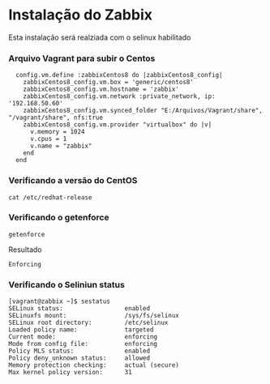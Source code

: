 # Instalação do Zabbix
Esta instalação será realziada com o selinux habilitado

### Arquivo Vagrant para subir o Centos

```vagrantFile
  config.vm.define :zabbixCentos8 do |zabbixCentos8_config|
    zabbixCentos8_config.vm.box = 'generic/centos8'
    zabbixCentos8_config.vm.hostname = 'zabbix'
    zabbixCentos8_config.vm.network :private_network, ip: '192.168.50.60'
    zabbixCentos8_config.vm.synced_folder "E:/Arquivos/Vagrant/share", "/vagrant/share", nfs:true
    zabbixCentos8_config.vm.provider "virtualbox" do |v|
      v.memory = 1024
      v.cpus = 1
      v.name = "zabbix"
    end
  end  
```

### Verificando a versão do CentOS

```
cat /etc/redhat-release 
```

### Verificando o getenforce

```
getenforce
``` 
Resultado

```
Enforcing
```

### Verificando o Seliniun status
```
[vagrant@zabbix ~]$ sestatus
SELinux status:                 enabled
SELinuxfs mount:                /sys/fs/selinux
SELinux root directory:         /etc/selinux
Loaded policy name:             targeted
Current mode:                   enforcing
Mode from config file:          enforcing
Policy MLS status:              enabled
Policy deny_unknown status:     allowed
Memory protection checking:     actual (secure)
Max kernel policy version:      31
```
